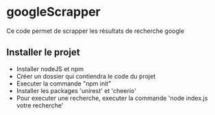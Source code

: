 # googleScrapper

Ce code permet de scrapper les résultats de recherche google

## Installer le projet

* Installer nodeJS et npm
* Créer un dossier qui contiendra le code du projet
* Executer la commande "npm init"
* Installer les packages 'unirest' et 'cheerio'
* Pour executer une recherche, executer la commande 'node index.js votre recherche'
